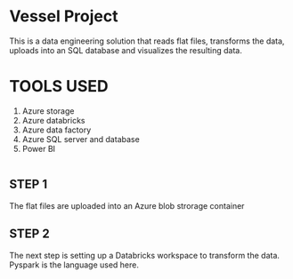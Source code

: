 # Vessel Project

This is a data engineering solution that reads flat files, transforms the data, uploads into an SQL database and visualizes the resulting data.

# TOOLS USED
1. Azure storage
2. Azure databricks
3. Azure data factory
4. Azure SQL server and database
5. Power BI



```

```



  ## STEP 1
  
  The flat files are uploaded into an Azure blob strorage container
  
  
  ## STEP 2
  
  The next step is setting up a Databricks workspace to transform the data. Pyspark is the language used here. 
  
  

